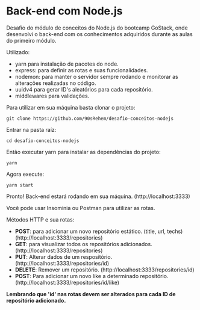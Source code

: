 # Back-end com Node.js

 Desafio do módulo de conceitos do Node.js do bootcamp GoStack, onde desenvolvi o back-end com os conhecimentos adquiridos durante as aulas do primeiro módulo.

Utilizado:
- yarn para instalação de pacotes do node.
- express: para definir as rotas e suas funcionalidades.
- nodemon: para manter o servidor sempre rodando e monitorar as alterações realizadas no código.
- uuidv4 para gerar ID's aleatórios para cada repositório.
- middlewares para validações.

Para utilizar em sua máquina basta clonar o projeto:
```
git clone https://github.com/90sRehem/desafio-conceitos-nodejs
```
Entrar na pasta raíz:
```
cd desafio-conceitos-nodejs
```

Então executar yarn para instalar as dependências do projeto:
```
yarn
```

Agora execute:
```
yarn start
```

Pronto! Back-end estará rodando em sua máquina. (http://localhost:3333)

Você pode usar Insominia ou Postman para utilizar as rotas.

Métodos HTTP e sua rotas:
- <b>POST</b>: para adicionar um novo repositório estático. (title, url, techs) (http://localhost:3333/repositories)
- <b>GET</b>: para visualizar todos os repositórios adicionados. (http://localhost:3333/repositories)
- <b>PUT</b>: Alterar dados de um respositório. (http://localhost:3333/repositories/id)
- <b>DELETE</b>: Remover um repositório. (http://localhost:3333/repositories/id)
- <b>POST</b>: Para adicionar um novo like a determinado repositório. (http://localhost:3333/repositories/id/like)

<b>Lembrando que 'id' nas rotas devem ser alterados para cada ID de repositório adicionado.</b>

